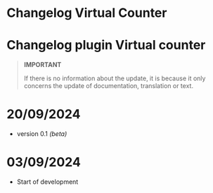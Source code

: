 # Changelog Virtual Counter

# Changelog plugin Virtual counter

>**IMPORTANT**
>
>If there is no information about the update, it is because it only concerns the update of documentation, translation or text.

# 20/09/2024

- version 0.1 *(beta)*

# 03/09/2024

- Start of development
